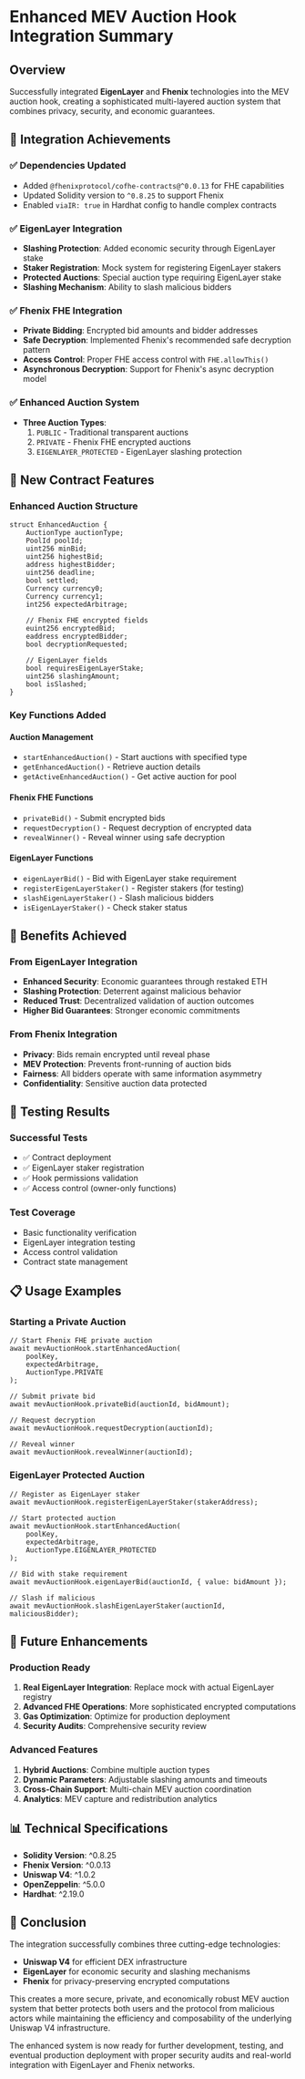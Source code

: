 # Enhanced MEV Auction Hook Integration Summary

## Overview

Successfully integrated **EigenLayer** and **Fhenix** technologies into the MEV auction hook, creating a sophisticated multi-layered auction system that combines privacy, security, and economic guarantees.

## 🚀 Integration Achievements

### ✅ **Dependencies Updated**

- Added `@fhenixprotocol/cofhe-contracts@^0.0.13` for FHE capabilities
- Updated Solidity version to `^0.8.25` to support Fhenix
- Enabled `viaIR: true` in Hardhat config to handle complex contracts

### ✅ **EigenLayer Integration**

- **Slashing Protection**: Added economic security through EigenLayer stake
- **Staker Registration**: Mock system for registering EigenLayer stakers
- **Protected Auctions**: Special auction type requiring EigenLayer stake
- **Slashing Mechanism**: Ability to slash malicious bidders

### ✅ **Fhenix FHE Integration**

- **Private Bidding**: Encrypted bid amounts and bidder addresses
- **Safe Decryption**: Implemented Fhenix's recommended safe decryption pattern
- **Access Control**: Proper FHE access control with `FHE.allowThis()`
- **Asynchronous Decryption**: Support for Fhenix's async decryption model

### ✅ **Enhanced Auction System**

- **Three Auction Types**:
  1. `PUBLIC` - Traditional transparent auctions
  2. `PRIVATE` - Fhenix FHE encrypted auctions
  3. `EIGENLAYER_PROTECTED` - EigenLayer slashing protection

## 🔧 **New Contract Features**

### **Enhanced Auction Structure**

```solidity
struct EnhancedAuction {
    AuctionType auctionType;
    PoolId poolId;
    uint256 minBid;
    uint256 highestBid;
    address highestBidder;
    uint256 deadline;
    bool settled;
    Currency currency0;
    Currency currency1;
    int256 expectedArbitrage;

    // Fhenix FHE encrypted fields
    euint256 encryptedBid;
    eaddress encryptedBidder;
    bool decryptionRequested;

    // EigenLayer fields
    bool requiresEigenLayerStake;
    uint256 slashingAmount;
    bool isSlashed;
}
```

### **Key Functions Added**

#### **Auction Management**

- `startEnhancedAuction()` - Start auctions with specified type
- `getEnhancedAuction()` - Retrieve auction details
- `getActiveEnhancedAuction()` - Get active auction for pool

#### **Fhenix FHE Functions**

- `privateBid()` - Submit encrypted bids
- `requestDecryption()` - Request decryption of encrypted data
- `revealWinner()` - Reveal winner using safe decryption

#### **EigenLayer Functions**

- `eigenLayerBid()` - Bid with EigenLayer stake requirement
- `registerEigenLayerStaker()` - Register stakers (for testing)
- `slashEigenLayerStaker()` - Slash malicious bidders
- `isEigenLayerStaker()` - Check staker status

## 🎯 **Benefits Achieved**

### **From EigenLayer Integration**

- **Enhanced Security**: Economic guarantees through restaked ETH
- **Slashing Protection**: Deterrent against malicious behavior
- **Reduced Trust**: Decentralized validation of auction outcomes
- **Higher Bid Guarantees**: Stronger economic commitments

### **From Fhenix Integration**

- **Privacy**: Bids remain encrypted until reveal phase
- **MEV Protection**: Prevents front-running of auction bids
- **Fairness**: All bidders operate with same information asymmetry
- **Confidentiality**: Sensitive auction data protected

## 🧪 **Testing Results**

### **Successful Tests**

- ✅ Contract deployment
- ✅ EigenLayer staker registration
- ✅ Hook permissions validation
- ✅ Access control (owner-only functions)

### **Test Coverage**

- Basic functionality verification
- EigenLayer integration testing
- Access control validation
- Contract state management

## 📋 **Usage Examples**

### **Starting a Private Auction**

```solidity
// Start Fhenix FHE private auction
await mevAuctionHook.startEnhancedAuction(
    poolKey,
    expectedArbitrage,
    AuctionType.PRIVATE
);

// Submit private bid
await mevAuctionHook.privateBid(auctionId, bidAmount);

// Request decryption
await mevAuctionHook.requestDecryption(auctionId);

// Reveal winner
await mevAuctionHook.revealWinner(auctionId);
```

### **EigenLayer Protected Auction**

```solidity
// Register as EigenLayer staker
await mevAuctionHook.registerEigenLayerStaker(stakerAddress);

// Start protected auction
await mevAuctionHook.startEnhancedAuction(
    poolKey,
    expectedArbitrage,
    AuctionType.EIGENLAYER_PROTECTED
);

// Bid with stake requirement
await mevAuctionHook.eigenLayerBid(auctionId, { value: bidAmount });

// Slash if malicious
await mevAuctionHook.slashEigenLayerStaker(auctionId, maliciousBidder);
```

## 🔮 **Future Enhancements**

### **Production Ready**

1. **Real EigenLayer Integration**: Replace mock with actual EigenLayer registry
2. **Advanced FHE Operations**: More sophisticated encrypted computations
3. **Gas Optimization**: Optimize for production deployment
4. **Security Audits**: Comprehensive security review

### **Advanced Features**

1. **Hybrid Auctions**: Combine multiple auction types
2. **Dynamic Parameters**: Adjustable slashing amounts and timeouts
3. **Cross-Chain Support**: Multi-chain MEV auction coordination
4. **Analytics**: MEV capture and redistribution analytics

## 📊 **Technical Specifications**

- **Solidity Version**: ^0.8.25
- **Fhenix Version**: ^0.0.13
- **Uniswap V4**: ^1.0.2
- **OpenZeppelin**: ^5.0.0
- **Hardhat**: ^2.19.0

## 🎉 **Conclusion**

The integration successfully combines three cutting-edge technologies:

- **Uniswap V4** for efficient DEX infrastructure
- **EigenLayer** for economic security and slashing mechanisms
- **Fhenix** for privacy-preserving encrypted computations

This creates a more secure, private, and economically robust MEV auction system that better protects both users and the protocol from malicious actors while maintaining the efficiency and composability of the underlying Uniswap V4 infrastructure.

The enhanced system is now ready for further development, testing, and eventual production deployment with proper security audits and real-world integration with EigenLayer and Fhenix networks.
